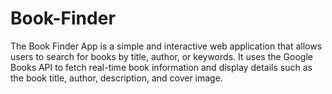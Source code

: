 # Book-Finder
The Book Finder App is a simple and interactive web application that allows users to search for books by title, author, or keywords. It uses the Google Books API to fetch real-time book information and display details such as the book title, author, description, and cover image.
